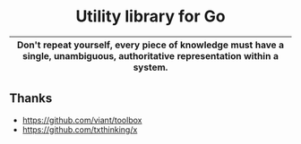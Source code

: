 <div align="center">

# Utility library for Go

</div>

| Don't repeat yourself, every piece of knowledge must have a single, unambiguous, authoritative representation within a system. |
| :------: |


## Thanks

- https://github.com/viant/toolbox
- https://github.com/txthinking/x